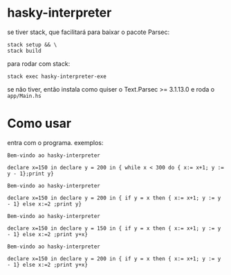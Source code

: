 # hasky-interpreter
se tiver stack, que facilitará para baixar o pacote Parsec:
```
stack setup && \
stack build
```
para rodar com stack:
```
stack exec hasky-interpreter-exe
```
se não tiver, então instala como quiser o Text.Parsec >= 3.1.13.0 e roda o `app/Main.hs`

# Como usar
entra com o programa.
exemplos:
```
Bem-vindo ao hasky-interpreter

declare x=150 in declare y = 200 in { while x < 300 do { x:= x+1; y := y - 1};print y}
```
```
Bem-vindo ao hasky-interpreter

declare x=150 in declare y = 200 in { if y = x then { x:= x+1; y := y - 1} else x:=2 ;print y}
```

```
Bem-vindo ao hasky-interpreter

declare x=150 in declare y = 150 in { if y = x then { x:= x+1; y := y - 1} else x:=2 ;print y+x}
```

```
Bem-vindo ao hasky-interpreter

declare x=150 in declare y = 200 in { if y = x then { x:= x+1; y := y - 1} else x:=2 ;print y+x}
```
